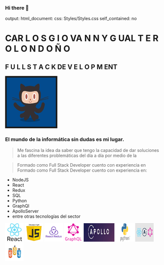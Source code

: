 ### Hi there 👋

<!--
**CarlosGiovannyG/CarlosGiovannyG** is a ✨ _special_ ✨ repository because its `README.md` (this file) appears on your GitHub profile.

Here are some ideas to get you started:

- 🔭 I’m currently working on ...
- 🌱 I’m currently learning ...
- 👯 I’m looking to collaborate on ...
- 🤔 I’m looking for help with ...
- 💬 Ask me about ...
- 📫 How to reach me: ...
- 😄 Pronouns: ...
- ⚡ Fun fact: ...
-->

output: 
  html_document:
     css: Styles/Styles.css
     self_contained: no


# CAR L O S G I O VA N N Y G UAL T E R O L O N D O Ñ O

## F U L L S T A C K DE V E L O P M ENT
  <img src="Images/github.gif" alt="html5" width="160" height="160" border="5px"/> 

### El mundo de la informática sin dudas es mi lugar.

>Me fascina la idea da saber que tengo la capacidad de dar soluciones a las diferentes problemáticas del día a día por medio de la


>Formado como Full Stack Developer cuento con experiencia en Formado como Full Stack Developer cuento con experiencia en:

- NodeJS
- React
- Redux
- SQL
- Python
- GraphQl
- ApolloServer
- entre otras tecnologías del sector



<p width='380%' height="100%" alaign="center" bacgraund="red"> 
  <img src="Images/React.jpg" alt="html5" width="60" height="60"/> 
    <img src="Images/JavaScript.png" alt="css3"width="60" height="60"/> 
  <img src="Images/Redux.png" alt="bootstrap" width="60" height="60"/> 
   <img src="Images/GraphQL.png" alt="html5" width="60" height="60"/>
    <img src="Images/ApolloSever.jpg" alt="css3" width="100" height="60"/>
    <img src="Images/Python.png" alt="bootstrap"  width="60" height="60"/>
  <img src="Images/Varias.png" alt="css3" width="60" height="60"/> 
    <img src="Images/Varias1.jpg" alt="bootstrap" width="60" height="60"/> 
 </p>



